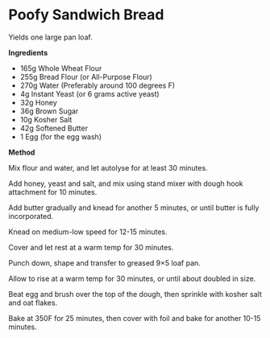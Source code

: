 # Poofy Sandwich Bread

Yields one large pan loaf.

**Ingredients**

* 165g Whole Wheat Flour
* 255g Bread Flour (or All-Purpose Flour)
* 270g Water (Preferably around 100 degrees F)
* 4g Instant Yeast (or 6 grams active yeast)
* 32g Honey
* 36g Brown Sugar
* 10g Kosher Salt
* 42g Softened Butter
* 1 Egg (for the egg wash)

**Method**

Mix flour and water, and let autolyse for at least 30 minutes.

Add honey, yeast and salt, and mix using stand mixer with dough hook attachment for 10 minutes.

Add butter gradually and knead for another 5 minutes, or until butter is fully incorporated.

Knead on medium-low speed for 12-15 minutes.

Cover and let rest at a warm temp for 30 minutes.

Punch down, shape and transfer to greased 9×5 loaf pan.

Allow to rise at a warm temp for 30 minutes, or until about doubled in size.

Beat egg and brush over the top of the dough, then sprinkle with kosher salt and oat flakes.

Bake at 350F for 25 minutes, then cover with foil and bake for another 10-15 minutes.

